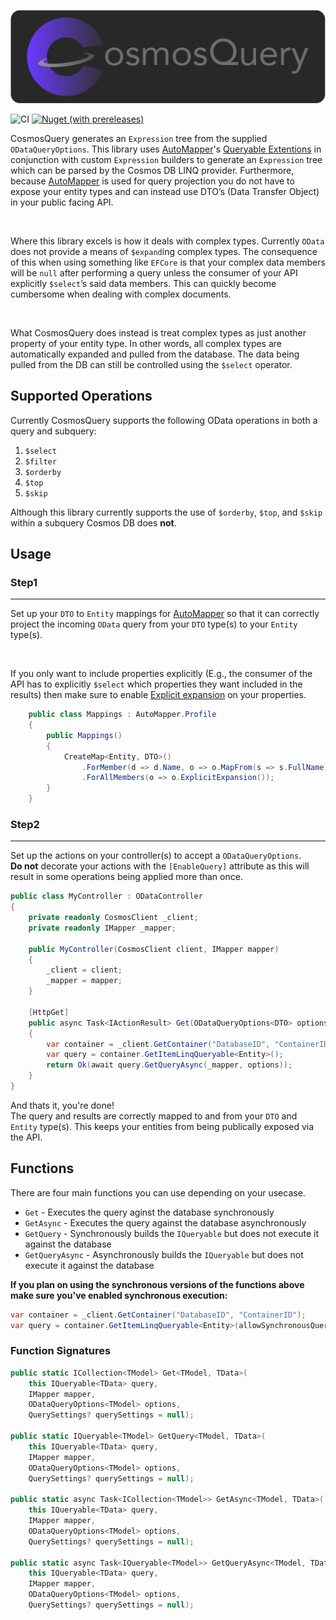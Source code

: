 ![CosmosQuery](Title.png)

![CI](https://github.com/wbuck/cosmosquery/actions/workflows/ci.yml/badge.svg)
[![Nuget (with prereleases)](https://img.shields.io/nuget/v/CosmosQuery)](https://www.nuget.org/packages/CosmosQuery)

CosmosQuery generates an `Expression` tree from the supplied `ODataQueryOptions`.
This library uses [AutoMapper][AutoMapper]'s [Queryable Extentions](https://docs.automapper.org/en/stable/Queryable-Extensions.html) in conjunction with custom `Expression` builders to generate an `Expression` tree which can be parsed by the Cosmos DB LINQ provider. Furthermore, because [AutoMapper][AutoMapper] is used for query projection you do not have to expose your entity types and can instead use DTO’s (Data Transfer Object) in your public facing API.

<br>

Where this library excels is how it deals with complex types. Currently `OData` does not provide a means of `$expand`ing complex types. The consequence of this when using something like `EFCore` is that your complex data members will be `null` after performing a query unless the consumer of your API explicitly `$select`’s said data members. This can quickly become cumbersome when dealing with complex documents.

<br>

What CosmosQuery does instead is treat complex types as just another property of your entity type. In other words, all complex types are automatically expanded and pulled from the database. The data being pulled from the DB can still be controlled using the `$select` operator.

## Supported Operations

Currently CosmosQuery supports the following OData operations in both a query and subquery:
1.	`$select`
2.	`$filter`
3.	`$orderby`
4.	`$top`
5.	`$skip`

Although this library currently supports the use of `$orderby`, `$top`, and `$skip` within a subquery Cosmos DB does **not**.

## Usage

### <b>Step1</b>
<hr>

Set up your `DTO` to `Entity` mappings for [AutoMapper][AutoMapper] so that it can correctly project the incoming `OData` query from your `DTO` type(s) to your `Entity` type(s).

<br>

If you only want to include properties explicitly (E.g., the consumer of the API has to explicitly `$select` which properties they want included in the results) then make sure to enable [Explicit expansion](https://docs.automapper.org/en/stable/Queryable-Extensions.html?highlight=explicitexpansions#explicit-expansion) on your properties.


```c#
    public class Mappings : AutoMapper.Profile
    {
        public Mappings()
        {
            CreateMap<Entity, DTO>()
                .ForMember(d => d.Name, o => o.MapFrom(s => s.FullName))                
                .ForAllMembers(o => o.ExplicitExpansion());
        }
    }
```

### <b>Step2</b>
<hr>

Set up the actions on your controller(s) to accept a `ODataQueryOptions`.
<br>
**Do not** decorate your actions with the `[EnableQuery]` attribute as this will result in some operations being applied more than once.

```c#
public class MyController : ODataController
{
    private readonly CosmosClient _client;
    private readonly IMapper _mapper;

    public MyController(CosmosClient client, IMapper mapper)
    {
        _client = client;
        _mapper = mapper;
    }

    [HttpGet]
    public async Task<IActionResult> Get(ODataQueryOptions<DTO> options)
    {
        var container = _client.GetContainer("DatabaseID", "ContainerID");
        var query = container.GetItemLinqQueryable<Entity>();
        return Ok(await query.GetQueryAsync(_mapper, options));
    }
}
```

And thats it, you're done!
<br>
The query and results are correctly mapped to and from your `DTO` and `Entity` type(s). This keeps your entities from being publically exposed via the API.

## Functions

There are four main functions you can use depending on your usecase.
-   `Get` - Executes the query aginst the database synchronously
-   `GetAsync` - Executes the query against the database asynchronously
-   `GetQuery` - Synchronously builds the `IQueryable` but does not execute it against the database
-   `GetQueryAsync` - Asynchronously builds the `IQueryable` but does not execute it against the database

<b>If you plan on using the synchronous versions of the functions above make sure you've enabled synchronous execution:</b>

```c#
var container = _client.GetContainer("DatabaseID", "ContainerID");
var query = container.GetItemLinqQueryable<Entity>(allowSynchronousQueryExecution: true);
```

### Function Signatures

```c#
public static ICollection<TModel> Get<TModel, TData>(
    this IQueryable<TData> query, 
    IMapper mapper, 
    ODataQueryOptions<TModel> options, 
    QuerySettings? querySettings = null);

public static IQueryable<TModel> GetQuery<TModel, TData>(
    this IQueryable<TData> query,
    IMapper mapper,
    ODataQueryOptions<TModel> options,
    QuerySettings? querySettings = null);

public static async Task<ICollection<TModel>> GetAsync<TModel, TData>(
    this IQueryable<TData> query, 
    IMapper mapper, 
    ODataQueryOptions<TModel> options, 
    QuerySettings? querySettings = null);

public static async Task<IQueryable<TModel>> GetQueryAsync<TModel, TData>(
    this IQueryable<TData> query, 
    IMapper mapper, 
    ODataQueryOptions<TModel> options, 
    QuerySettings? querySettings = null);
```

[AutoMapper]: https://github.com/AutoMapper/AutoMapper

